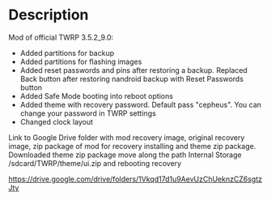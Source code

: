 # Description

Mod of official TWRP 3.5.2_9.0:

- Added partitions for backup
- Added partitions for flashing images
- Added reset passwords and pins after restoring a backup. Replaced Back button after restoring nandroid backup with Reset Passwords button
- Added Safe Mode booting into reboot options
- Added theme with recovery password. Default pass "cepheus". You can change your password in TWRP settings
- Changed clock layout

Link to Google Drive folder with mod recovery image, original recovery image, zip package of mod for recovery installing and theme zip package.
Downloaded theme zip package move along the path Internal Storage /sdcard/TWRP/theme/ui.zip and rebooting recovery

https://drive.google.com/drive/folders/1Vkqd17d1u9AevUzChUeknzCZ6sgtzJty
